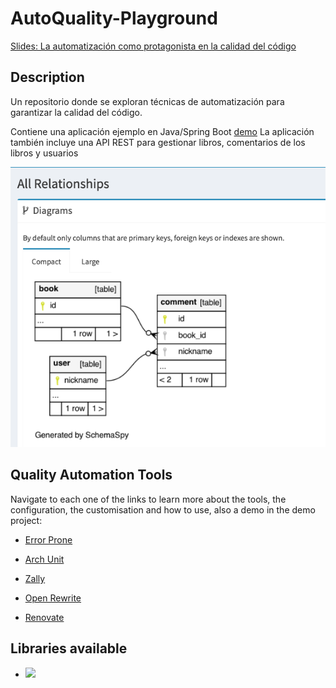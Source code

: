 # AutoQuality-Playground 

[Slides: La automatización como protagonista en la calidad del código](https://docs.google.com/presentation/d/1_b0LnPXTKBgKtzg5HX3rdSgU85CRvnMGI-c8R5bkqF0/edit?usp=sharing)

## Description

Un repositorio donde se exploran técnicas de automatización para garantizar la calidad del código.

Contiene una aplicación ejemplo en Java/Spring Boot [demo](demo)
La aplicación también incluye una API REST para gestionar libros, comentarios de los libros y usuarios

![db-schema](./db-schema.png)

## Quality Automation Tools

Navigate to each one of the links to learn more about the tools, the configuration, the customisation and how to use, also a demo in the demo project:

- [Error Prone](error-prone.md)

- [Arch Unit](archunit.md)
  
- [Zally](zally.md)

- [Open Rewrite](openRewrite.md)

- [Renovate](renovate.md)

## Libraries available

- [![](https://jitpack.io/v/torrespro/AutoQuality-Playground.svg)](https://jitpack.io/#torrespro/AutoQuality-Playground)
